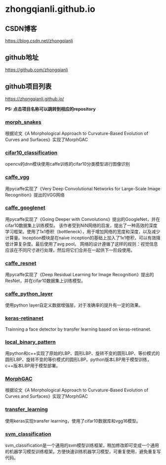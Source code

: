 # zhongqianli.github.io

## CSDN博客
https://blog.csdn.net/zhongqianli

## github地址
https://github.com/zhongqianli

## github项目列表
https://zhongqianli.github.io/

**PS: 点击项目名称可以跳转到相应的repository**

### [**morph_snakes**](https://github.com/zhongqianli/morph_snakes)
根据论文《A Morphological Approach to Curvature-Based Evolution of Curves and Surfaces》实现了MorphGAC

### [**cifar10_classification**](https://github.com/zhongqianli/cifar10_classification)
opencv的dnn模块使用caffe训练的cifar10分类模型进行图像识别

### [**caffe_vgg**](https://github.com/zhongqianli/caffe_vgg)
用pycaffe实现了《Very Deep Convolutional Networks for Large-Scale Image Recognition》提出的VGG网络

### [**caffe_googlenet**](https://github.com/zhongqianli/caffe_googlenet)
用pycaffe实现了《Going Deeper with Convolutions》提出的GoogleNet，并在cifar10数据集上训练模型。 该作者受到NiN网络的启发，提出了一种高效的深度学习框架。使用了1x1卷积（bottleneck），用于增加网络的宽度和深度，以及减少计算量。Inception模块是在naive inception的基础上加入了1x1卷积，可以有效降低计算复杂度。最后使用了avg pool。 网络的设计遵循了这样的规则：视觉信息应该在不同尺寸进行处理，然后将它们合并在一起供下一阶段使用。

### [**caffe_resnet**](https://github.com/zhongqianli/caffe_resnet)
用pycaffe实现了《Deep Residual Learning for Image Recognition》提出的ResNet，并在cifar10数据集上训练模型。

### [**caffe_python_layer**](https://github.com/zhongqianli/caffe_python_layer)
使用python layer自定义数据增强层，对于准确率的提升有一定的效果。

### [**keras-retinanet**](https://github.com/zhongqianli/keras-retinanet)
Trainning a face detector by transfer learning based on keras-retinanet.

### [**local_binary_pattern**](https://github.com/zhongqianli/local_binary_pattern)
用python和c++实现了原始的LBP、圆形LBP、旋转不变的圆形LBP、等价模式的圆形LBP、旋转不变的等价模式的圆形LBP。python版本LBP用于模型训练，c++版本LBP用于模型部署。


### [**MorphGAC**](https://github.com/zhongqianli/MorphGAC)
根据论文《A Morphological Approach to Curvature-Based Evolution of Curves and Surfaces》实现了MorphGAC

### [**transfer_learning**](https://github.com/zhongqianli/transfer_learning)
使用keras实现transfer learning，使用了cifar10数据库和vgg16模型。


### [**svm_classification**](https://github.com/zhongqianli/svm_classification)
svm_classification是一个通用的svm模型训练框架，稍加修改即可变成一个通用的机器学习模型训练框架。方便快速训练机器学习模型，可重复使用，避免重复写代码。
